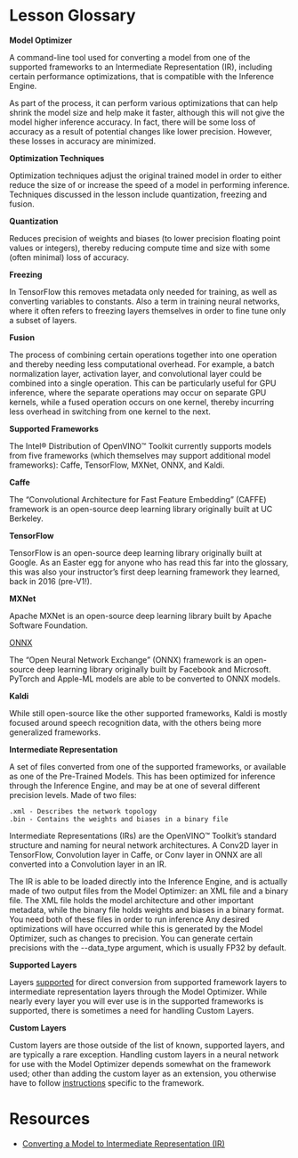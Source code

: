 # Lesson Glossary

**Model Optimizer**

A command-line tool used for converting a model from one of the supported frameworks to an Intermediate Representation (IR), including certain performance optimizations, that is compatible with the Inference Engine.

As part of the process, it can perform various optimizations that can help shrink the model size and help make it faster, although this will not give the model higher inference accuracy. In fact, there will be some loss of accuracy as a result of potential changes like lower precision. However, these losses in accuracy are minimized.

**Optimization Techniques**

Optimization techniques adjust the original trained model in order to either reduce the size of or increase the speed of a model in performing inference. Techniques discussed in the lesson include quantization, freezing and fusion.

**Quantization**

Reduces precision of weights and biases (to lower precision floating point values or integers), thereby reducing compute time and size with some (often minimal) loss of accuracy.

**Freezing**

In TensorFlow this removes metadata only needed for training, as well as converting variables to constants. Also a term in training neural networks, where it often refers to freezing layers themselves in order to fine tune only a subset of layers.

**Fusion**

The process of combining certain operations together into one operation and thereby needing less computational overhead. For example, a batch normalization layer, activation layer, and convolutional layer could be combined into a single operation. This can be particularly useful for GPU inference, where the separate operations may occur on separate GPU kernels, while a fused operation occurs on one kernel, thereby incurring less overhead in switching from one kernel to the next.

**Supported Frameworks**

The Intel® Distribution of OpenVINO™ Toolkit currently supports models from five frameworks (which themselves may support additional model frameworks): Caffe, TensorFlow, MXNet, ONNX, and Kaldi.

**Caffe**

The “Convolutional Architecture for Fast Feature Embedding” (CAFFE) framework is an open-source deep learning library originally built at UC Berkeley.

**TensorFlow**

TensorFlow is an open-source deep learning library originally built at Google. As an Easter egg for anyone who has read this far into the glossary, this was also your instructor’s first deep learning framework they learned, back in 2016 (pre-V1!).

**MXNet**

Apache MXNet is an open-source deep learning library built by Apache Software Foundation.

[ONNX](https://onnx.ai/)

The “Open Neural Network Exchange” (ONNX) framework is an open-source deep learning library originally built by Facebook and Microsoft. PyTorch and Apple-ML models are able to be converted to ONNX models.

**Kaldi**

While still open-source like the other supported frameworks, Kaldi is mostly focused around speech recognition data, with the others being more generalized frameworks.

**Intermediate Representation**

A set of files converted from one of the supported frameworks, or available as one of the Pre-Trained Models. This has been optimized for inference through the Inference Engine, and may be at one of several different precision levels. Made of two files:

    .xml - Describes the network topology
    .bin - Contains the weights and biases in a binary file

Intermediate Representations (IRs) are the OpenVINO™ Toolkit’s standard structure and naming for neural network architectures. A Conv2D layer in TensorFlow, Convolution layer in Caffe, or Conv layer in ONNX are all converted into a Convolution layer in an IR.

The IR is able to be loaded directly into the Inference Engine, and is actually made of two output files from the Model Optimizer: an XML file and a binary file. The XML file holds the model architecture and other important metadata, while the binary file holds weights and biases in a binary format. You need both of these files in order to run inference Any desired optimizations will have occurred while this is generated by the Model Optimizer, such as changes to precision. You can generate certain precisions with the --data_type argument, which is usually FP32 by default.


**Supported Layers**

Layers [supported](https://docs.openvinotoolkit.org/latest/_docs_MO_DG_prepare_model_Supported_Frameworks_Layers.html) for direct conversion from supported framework layers to intermediate representation layers through the Model Optimizer. While nearly every layer you will ever use is in the supported frameworks is supported, there is sometimes a need for handling Custom Layers.

**Custom Layers**

Custom layers are those outside of the list of known, supported layers, and are typically a rare exception. Handling custom layers in a neural network for use with the Model Optimizer depends somewhat on the framework used; other than adding the custom layer as an extension, you otherwise have to follow [instructions](https://docs.openvinotoolkit.org/latest/_docs_MO_DG_prepare_model_customize_model_optimizer_Customize_Model_Optimizer.html) specific to the framework.

# Resources

- [
Converting a Model to Intermediate Representation (IR)
](https://docs.openvinotoolkit.org/2018_R5/_docs_MO_DG_prepare_model_convert_model_Converting_Model.html)
